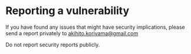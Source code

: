 # Reporting a vulnerability

If you have found any issues that might have security implications,
please send a report privately to akihito.koriyama@gmail.com

Do not report security reports publicly.